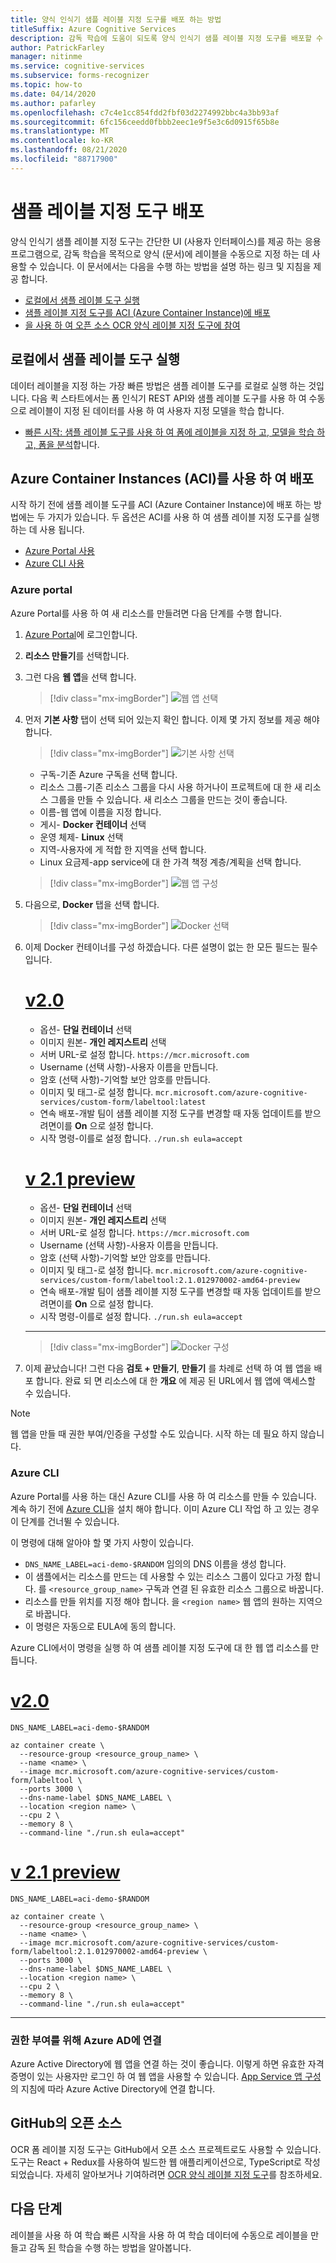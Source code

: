 ```yaml
---
title: 양식 인식기 샘플 레이블 지정 도구를 배포 하는 방법
titleSuffix: Azure Cognitive Services
description: 감독 학습에 도움이 되도록 양식 인식기 샘플 레이블 지정 도구를 배포할 수 있는 다양 한 방법을 알아봅니다.
author: PatrickFarley
manager: nitinme
ms.service: cognitive-services
ms.subservice: forms-recognizer
ms.topic: how-to
ms.date: 04/14/2020
ms.author: pafarley
ms.openlocfilehash: c7c4e1cc854fdd2fbf03d2274992bbc4a3bb93af
ms.sourcegitcommit: 6fc156ceedd0fbbb2eec1e9f5e3c6d0915f65b8e
ms.translationtype: MT
ms.contentlocale: ko-KR
ms.lasthandoff: 08/21/2020
ms.locfileid: "88717900"
---
```

# <a name="deploy-the-sample-labeling-tool"></a>샘플 레이블 지정 도구 배포

양식 인식기 샘플 레이블 지정 도구는 간단한 UI (사용자 인터페이스)를 제공 하는 응용 프로그램으로, 감독 학습을 목적으로 양식 (문서)에 레이블을 수동으로 지정 하는 데 사용할 수 있습니다. 이 문서에서는 다음을 수행 하는 방법을 설명 하는 링크 및 지침을 제공 합니다.

* [로컬에서 샘플 레이블 도구 실행](#run-the-sample-labeling-tool-locally)
* [샘플 레이블 지정 도구를 ACI (Azure Container Instance)에 배포](#deploy-with-azure-container-instances-aci)
* [을 사용 하 여 오픈 소스 OCR 양식 레이블 지정 도구에 참여](#open-source-on-github)

## <a name="run-the-sample-labeling-tool-locally"></a>로컬에서 샘플 레이블 도구 실행

데이터 레이블을 지정 하는 가장 빠른 방법은 샘플 레이블 도구를 로컬로 실행 하는 것입니다. 다음 퀵 스타트에서는 폼 인식기 REST API와 샘플 레이블 도구를 사용 하 여 수동으로 레이블이 지정 된 데이터를 사용 하 여 사용자 지정 모델을 학습 합니다. 

* [빠른 시작: 샘플 레이블 도구를 사용 하 여 폼에 레이블을 지정 하 고, 모델을 학습 하 고, 폼을 분석](./quickstarts/label-tool.md)합니다.

## <a name="deploy-with-azure-container-instances-aci"></a>Azure Container Instances (ACI)를 사용 하 여 배포

시작 하기 전에 샘플 레이블 도구를 ACI (Azure Container Instance)에 배포 하는 방법에는 두 가지가 있습니다. 두 옵션은 ACI를 사용 하 여 샘플 레이블 지정 도구를 실행 하는 데 사용 됩니다. 

* [Azure Portal 사용](#azure-portal)
* [Azure CLI 사용](#azure-cli)

### <a name="azure-portal"></a>Azure portal

Azure Portal를 사용 하 여 새 리소스를 만들려면 다음 단계를 수행 합니다. 

1. [Azure Portal](https://portal.azure.com/signin/index/)에 로그인합니다.
2. **리소스 만들기**를 선택합니다. 
3. 그런 다음 **웹 앱**을 선택 합니다. 

   > [!div class="mx-imgBorder"]
   > ![웹 앱 선택](./media/quickstarts/formre-create-web-app.png)
   
4. 먼저 **기본 사항** 탭이 선택 되어 있는지 확인 합니다. 이제 몇 가지 정보를 제공 해야 합니다. 

   > [!div class="mx-imgBorder"]
   > ![기본 사항 선택](./media/quickstarts/formre-select-basics.png)
   * 구독-기존 Azure 구독을 선택 합니다.
   * 리소스 그룹-기존 리소스 그룹을 다시 사용 하거나이 프로젝트에 대 한 새 리소스 그룹을 만들 수 있습니다. 새 리소스 그룹을 만드는 것이 좋습니다.
   * 이름-웹 앱에 이름을 지정 합니다. 
   * 게시- **Docker 컨테이너** 선택
   * 운영 체제- **Linux** 선택
   * 지역-사용자에 게 적합 한 지역을 선택 합니다.
   * Linux 요금제-app service에 대 한 가격 책정 계층/계획을 선택 합니다. 

   > [!div class="mx-imgBorder"]
   > ![웹 앱 구성](./media/quickstarts/formre-select-docker-linux.png)

5. 다음으로, **Docker** 탭을 선택 합니다. 

   > [!div class="mx-imgBorder"]
   > ![Docker 선택](./media/quickstarts/formre-select-docker.png)

6. 이제 Docker 컨테이너를 구성 하겠습니다. 다른 설명이 없는 한 모든 필드는 필수입니다.

    # <a name="v20"></a>[v2.0](#tab/v2-0)  
   * 옵션- **단일 컨테이너** 선택
   * 이미지 원본- **개인 레지스트리** 선택 
   * 서버 URL-로 설정 합니다. `https://mcr.microsoft.com`
   * Username (선택 사항)-사용자 이름을 만듭니다. 
   * 암호 (선택 사항)-기억할 보안 암호를 만듭니다.
   * 이미지 및 태그-로 설정 합니다. `mcr.microsoft.com/azure-cognitive-services/custom-form/labeltool:latest`
   * 연속 배포-개발 팀이 샘플 레이블 지정 도구를 변경할 때 자동 업데이트를 받으려면이를 **On** 으로 설정 합니다.
   * 시작 명령-이를로 설정 합니다. `./run.sh eula=accept`

    # <a name="v21-preview"></a>[v 2.1 preview](#tab/v2-1) 
   * 옵션- **단일 컨테이너** 선택
   * 이미지 원본- **개인 레지스트리** 선택 
   * 서버 URL-로 설정 합니다. `https://mcr.microsoft.com`
   * Username (선택 사항)-사용자 이름을 만듭니다. 
   * 암호 (선택 사항)-기억할 보안 암호를 만듭니다.
   * 이미지 및 태그-로 설정 합니다. `mcr.microsoft.com/azure-cognitive-services/custom-form/labeltool:2.1.012970002-amd64-preview`
   * 연속 배포-개발 팀이 샘플 레이블 지정 도구를 변경할 때 자동 업데이트를 받으려면이를 **On** 으로 설정 합니다.
   * 시작 명령-이를로 설정 합니다. `./run.sh eula=accept`
    
    ---

   > [!div class="mx-imgBorder"]
   > ![Docker 구성](./media/quickstarts/formre-configure-docker.png)

7. 이제 끝났습니다! 그런 다음 **검토 + 만들기**, **만들기** 를 차례로 선택 하 여 웹 앱을 배포 합니다. 완료 되 면 리소스에 대 한 **개요** 에 제공 된 URL에서 웹 앱에 액세스할 수 있습니다.

> [!NOTE]
> 웹 앱을 만들 때 권한 부여/인증을 구성할 수도 있습니다. 시작 하는 데 필요 하지 않습니다. 

### <a name="azure-cli"></a>Azure CLI

Azure Portal를 사용 하는 대신 Azure CLI를 사용 하 여 리소스를 만들 수 있습니다. 계속 하기 전에 [Azure CLI](https://docs.microsoft.com/cli/azure/install-azure-cli)을 설치 해야 합니다. 이미 Azure CLI 작업 하 고 있는 경우이 단계를 건너뛸 수 있습니다. 

이 명령에 대해 알아야 할 몇 가지 사항이 있습니다.

* `DNS_NAME_LABEL=aci-demo-$RANDOM` 임의의 DNS 이름을 생성 합니다. 
* 이 샘플에서는 리소스를 만드는 데 사용할 수 있는 리소스 그룹이 있다고 가정 합니다. 를 `<resource_group_name>` 구독과 연결 된 유효한 리소스 그룹으로 바꿉니다. 
* 리소스를 만들 위치를 지정 해야 합니다. 을 `<region name>` 웹 앱의 원하는 지역으로 바꿉니다. 
* 이 명령은 자동으로 EULA에 동의 합니다.

Azure CLI에서이 명령을 실행 하 여 샘플 레이블 지정 도구에 대 한 웹 앱 리소스를 만듭니다. 


# <a name="v20"></a>[v2.0](#tab/v2-0)   
```azurecli
DNS_NAME_LABEL=aci-demo-$RANDOM

az container create \
  --resource-group <resource_group_name> \
  --name <name> \
  --image mcr.microsoft.com/azure-cognitive-services/custom-form/labeltool \
  --ports 3000 \
  --dns-name-label $DNS_NAME_LABEL \
  --location <region name> \
  --cpu 2 \
  --memory 8 \
  --command-line "./run.sh eula=accept"
``` 
# <a name="v21-preview"></a>[v 2.1 preview](#tab/v2-1)    
```azurecli
DNS_NAME_LABEL=aci-demo-$RANDOM

az container create \
  --resource-group <resource_group_name> \
  --name <name> \
  --image mcr.microsoft.com/azure-cognitive-services/custom-form/labeltool:2.1.012970002-amd64-preview \
  --ports 3000 \
  --dns-name-label $DNS_NAME_LABEL \
  --location <region name> \
  --cpu 2 \
  --memory 8 \
  --command-line "./run.sh eula=accept"
```

---

### <a name="connect-to-azure-ad-for-authorization"></a>권한 부여를 위해 Azure AD에 연결

Azure Active Directory에 웹 앱을 연결 하는 것이 좋습니다. 이렇게 하면 유효한 자격 증명이 있는 사용자만 로그인 하 여 웹 앱을 사용할 수 있습니다. [App Service 앱 구성](https://docs.microsoft.com/azure/app-service/configure-authentication-provider-aad) 의 지침에 따라 Azure Active Directory에 연결 합니다.

## <a name="open-source-on-github"></a>GitHub의 오픈 소스

OCR 폼 레이블 지정 도구는 GitHub에서 오픈 소스 프로젝트로도 사용할 수 있습니다. 도구는 React + Redux를 사용하여 빌드한 웹 애플리케이션으로, TypeScript로 작성되었습니다. 자세히 알아보거나 기여하려면 [OCR 양식 레이블 지정 도구](https://github.com/microsoft/OCR-Form-Tools/blob/master/README.md)를 참조하세요.

## <a name="next-steps"></a>다음 단계

레이블을 사용 하 여 학습 빠른 시작을 사용 하 여 학습 데이터에 수동으로 레이블을 만들고 감독 [된](./quickstarts/label-tool.md) 학습을 수행 하는 방법을 알아봅니다.
